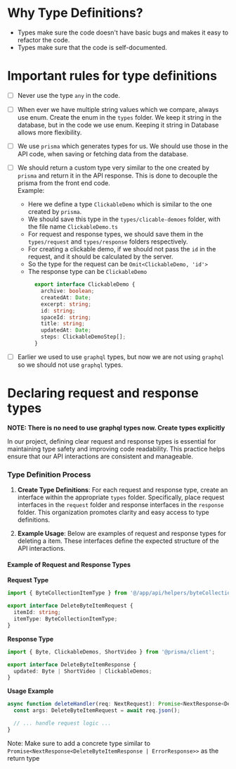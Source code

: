# Why Type Definitions?
- Types make sure the code doesn't have basic bugs and makes it easy to refactor the code.
- Types make sure that the code is self-documented.

# Important rules for type definitions
- [ ] Never use the type `any` in the code.
- [ ] When ever we have multiple string values which we compare, always use enum. Create the enum in the `types` folder.
      We keep it string in the database, but in the code we use enum. Keeping it string in Database allows more flexibility.
- [ ] We use `prisma` which generates types for us. We should use those in the API code, when saving or fetching data from the database.
- [ ] We should return a custom type very similar to the one created by `prisma` and return it in the API response. This is
      done to decouple the prisma from the front end code.  
      Example:
    - Here we define a type `ClickableDemo` which is similar to the one created by `prisma`.
    - We should save this type in the `types/clicable-demoes` folder, with the file name `ClickableDemo.ts`
    - For request and response types, we should save them in the `types/request` and `types/response` folders respectively.
    - For creating a clickable demo, if we should not pass the `id` in the request, and it should be calculated by the server.
    - So the type for the request can be `Omit<ClickableDemo, 'id'>`
    - The response type can be `ClickableDemo`
      ```typescript
        export interface ClickableDemo {
          archive: boolean;
          createdAt: Date;
          excerpt: string;
          id: string;
          spaceId: string;
          title: string;
          updatedAt: Date;
          steps: ClickableDemoStep[];
        }
      ```
- [ ] Earlier we used to use `graphql` types, but now we are not using `graphql` so we should not use `graphql` types.


# Declaring request and response types
**NOTE: There is no need to use graphql types now. Create types explicitly**

In our project, defining clear request and response types is essential for maintaining type safety and improving code readability. This practice helps ensure that our API interactions are consistent and manageable.

### Type Definition Process

1. **Create Type Definitions**: For each request and response type, create an interface within the appropriate `types` folder. Specifically, place request interfaces in the `request` folder and response interfaces in the `response` folder. This organization promotes clarity and easy access to type definitions.

2. **Example Usage**: Below are examples of request and response types for deleting a item. These interfaces define the expected structure of the API interactions.

#### Example of Request and Response Types

**Request Type**

```typescript
import { ByteCollectionItemType } from '@/app/api/helpers/byteCollection/byteCollectionItemType';

export interface DeleteByteItemRequest {
  itemId: string;
  itemType: ByteCollectionItemType;
}
```

**Response Type**

```typescript
import { Byte, ClickableDemos, ShortVideo } from '@prisma/client';

export interface DeleteByteItemResponse {
  updated: Byte | ShortVideo | ClickableDemos;
}
```



**Usage Example**
```typescript
async function deleteHandler(req: NextRequest): Promise<NextResponse<DeleteByteItemResponse | ErrorResponse>> {
  const args: DeleteByteItemRequest = await req.json();

  // ... handle request logic ...
}
```

Note: Make sure to add a concrete type similar to `Promise<NextResponse<DeleteByteItemResponse | ErrorResponse>>` as the return type
